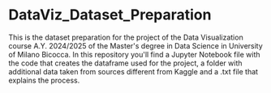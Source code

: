# DataViz_Dataset_Preparation
This is the dataset preparation for the project of the Data Visualization course A.Y. 2024/2025 of the Master's degree in Data Science in University of Milano Bicocca.
In this repository you'll find a Jupyter Notebook file with the code that creates the dataframe used for the project, 
a folder with additional data taken from sources different from Kaggle and a .txt file that explains the process.
